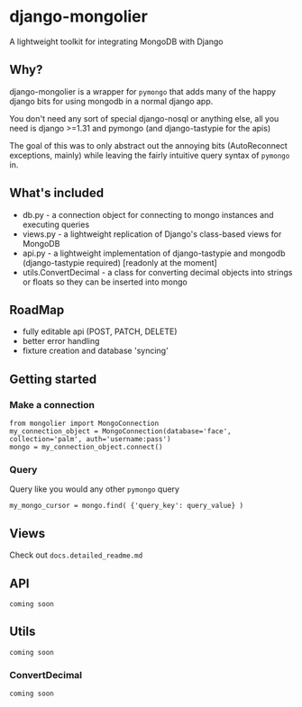 # django-mongolier

A lightweight toolkit for integrating MongoDB with Django

## Why?

django-mongolier is a wrapper for `pymongo` that adds many of the happy django bits for using mongodb in a normal django app.

You don't need any sort of special django-nosql or anything else, all you need is django >=1.31 and pymongo (and django-tastypie for the apis)

The goal of this was to only abstract out the annoying bits (AutoReconnect exceptions, mainly) while leaving the fairly intuitive
query syntax of `pymongo` in.

## What's included

* db.py - a connection object for connecting to mongo instances and executing queries
* views.py - a lightweight replication of Django's class-based views for MongoDB
* api.py - a lightweight implementation of django-tastypie and mongodb (django-tastypie required) [readonly at the moment]
* utils.ConvertDecimal - a class for converting decimal objects into strings or floats so they can be inserted into mongo

## RoadMap

* fully editable api (POST, PATCH, DELETE)
* better error handling
* fixture creation and database 'syncing'

## Getting started

### Make a connection

    from mongolier import MongoConnection
    my_connection_object = MongoConnection(database='face', collection='palm', auth='username:pass')
    mongo = my_connection_object.connect()

### Query

Query like you would any other `pymongo` query

    my_mongo_cursor = mongo.find( {'query_key': query_value} )

## Views

Check out `docs.detailed_readme.md`

## API

`coming soon`

## Utils

`coming soon`

### ConvertDecimal

`coming soon`